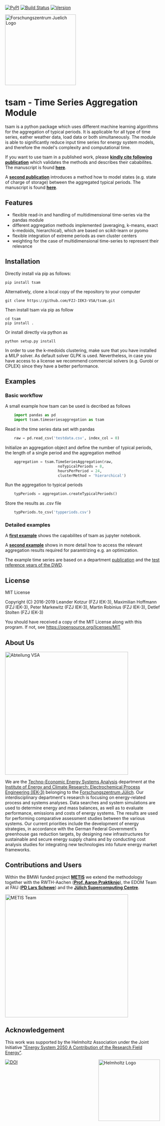 ﻿[![PyPI](https://img.shields.io/pypi/dm/tsam.svg)](https://pypi.python.org/pypi/tsam) [![Build Status](https://travis-ci.com/FZJ-IEK3-VSA/tsam.svg?branch=master)](https://travis-ci.com/FZJ-IEK3-VSA/tsam) [![Version](https://img.shields.io/pypi/v/tsam.svg)](https://pypi.python.org/pypi/tsam)

<a href="https://www.fz-juelich.de/iek/iek-3/EN/Forschung/_Process-and-System-Analysis/_node.html"><img src="https://www.fz-juelich.de/SharedDocs/Bilder/IBG/IBG-3/DE/Plant-soil-atmosphere%20exchange%20processes/INPLAMINT%20(BONARES)/Bild3.jpg?__blob=poster" alt="Forschungszentrum Juelich Logo" width="230px"></a> 

# tsam - Time Series Aggregation Module
tsam is a python package which uses different machine learning algorithms for the aggregation of typical periods. It is applicable for all type of time series, eather weather data, load data or both simultaneously. The module is able to significantly reduce input time series for energy system models, and therefore the model's complexity and computational time. 


If you want to use tsam in a published work, please [**kindly cite following publication**](https://www.sciencedirect.com/science/article/pii/S0960148117309783) which validates the methods and describes their cababilites. The manuscript is found [**here**](https://arxiv.org/abs/1708.00420). 

A [**second publication**](https://www.sciencedirect.com/science/article/pii/S0306261918300242) introduces a method how to model states (e.g. state of charge of storage) between the aggregated typical periods. The manuscript is found [**here**](https://arxiv.org/abs/1710.07593).

## Features
* flexible read-in and handling of multidimensional time-series via the pandas module
* different aggregation methods implemented (averaging, k-means, exact k-medoids, hierarchical), which are based on scikit-learn or pyomo
* flexible integration of extreme periods as own cluster centers
* weighting for the case of multidimensional time-series to represent their relevance


## Installation
Directly install via pip as follows:

	pip install tsam

Alternatively, clone a local copy of the repository to your computer

	git clone https://github.com/FZJ-IEK3-VSA/tsam.git
	
Then install tsam via pip as follow
	
	cd tsam
	pip install . 
	
Or install directly via python as 

	python setup.py install
	
In order to use the k-medoids clustering, make sure that you have installed a MILP solver. As default solver GLPK is used. Nevertheless, in case you have access to a license we recommend commercial solvers (e.g. Gurobi or CPLEX) since they have a better performance.
	
	
## Examples

### Basic workflow

A small example how tsam can be used is decribed as follows
```python
	import pandas as pd
	import tsam.timeseriesaggregation as tsam
```


Read in the time series data set with pandas
```python
	raw = pd.read_csv('testdata.csv', index_col = 0)
```

Initialize an aggregation object and define the number of typical periods, the length of a single period and the aggregation method
```python
	aggregation = tsam.TimeSeriesAggregation(raw, 
						noTypicalPeriods = 8, 
						hoursPerPeriod = 24, 
						clusterMethod = 'hierarchical')
```

Run the aggregation to typical periods
```python
	typPeriods = aggregation.createTypicalPeriods()
```

Store the results as .csv file
	
```python
	typPeriods.to_csv('typperiods.csv')
```

### Detailed examples

A [**first example**](/examples/aggregation_example.ipynb) shows the capabilites of tsam as jupyter notebook. 

A [**second example**](/examples/aggregation_optiinput.ipynb) shows in more detail how to access the relevant aggregation results required for paramtrizing e.g. an optimization.

The example time series are based on a department [publication](https://www.mdpi.com/1996-1073/10/3/361) and the [test reference years of the DWD](https://www.dwd.de/DE/leistungen/testreferenzjahre/testreferenzjahre.html).

## License

MIT License

Copyright (C) 2016-2019 Leander Kotzur (FZJ IEK-3), Maximilian Hoffmann (FZJ IEK-3), Peter Markewitz (FZJ IEK-3), Martin Robinius (FZJ IEK-3), Detlef Stolten (FZJ IEK-3)

You should have received a copy of the MIT License along with this program.
If not, see https://opensource.org/licenses/MIT

## About Us 
<a href="http://www.fz-juelich.de/iek/iek-3/EN/Forschung/_Process-and-System-Analysis/_node.html"><img src="https://www.fz-juelich.de/SharedDocs/Bilder/IEK/IEK-3/Abteilungen2015/VSA_DepartmentPicture_2019-02-04_459x244_2480x1317.jpg?__blob=normal" width="400px" alt="Abteilung VSA"></a> 

We are the [Techno-Economic Energy Systems Analysis](https://www.fz-juelich.de/iek/iek-3/EN/Forschung/_Process-and-System-Analysis/_node.html) department at the [Institute of Energy and Climate Research: Electrochemical Process Engineering (IEK-3)](https://www.fz-juelich.de/iek/iek-3/EN/Home/home_node.html) belonging to the [Forschungszentrum Jülich](https://www.fz-juelich.de/). Our interdisciplinary department's research is focusing on energy-related process and systems analyses. Data searches and system simulations are used to determine energy and mass balances, as well as to evaluate performance, emissions and costs of energy systems. The results are used for performing comparative assessment studies between the various systems. Our current priorities include the development of energy strategies, in accordance with the German Federal Government’s greenhouse gas reduction targets, by designing new infrastructures for sustainable and secure energy supply chains and by conducting cost analysis studies for integrating new technologies into future energy market frameworks.

## Contributions and Users

Within the BMWi funded project [**METIS**](http://www.metis-platform.net/) we extend the methodology together with the RWTH-Aachen ([**Prof. Aaron Praktiknjo**](https://www.wiwi.rwth-aachen.de/cms/Wirtschaftswissenschaften/Die-Fakultaet/Institute-und-Lehrstuehle/Professoren/~jgfr/Praktiknjo-Aaron/?allou=1&lidx=1)), the EDOM Team at FAU ([**PD Lars Schewe**](https://www.mso.math.fau.de/de/edom/team/schewe-lars/dr-lars-schewe/)) and the [**Jülich Supercomputing Centre**](https://www.fz-juelich.de/ias/jsc/DE/Home/home_node.html).

<a href="http://www.metis-platform.net/"><img src="http://www.metis-platform.net/metis-platform/DE/_Documents/Pictures/projectTeamAtKickOffMeeting_640x338.jpg?__blob=normal" alt="METIS Team" width="400px" style="float:center"></a> 


## Acknowledgement

This work was supported by the Helmholtz Association under the Joint Initiative ["Energy System 2050   A Contribution of the Research Field Energy"](https://www.helmholtz.de/en/research/energy/energy_system_2050/).

<a href="https://www.helmholtz.de/en/"><img src="https://www.helmholtz.de/fileadmin/user_upload/05_aktuelles/Marke_Design/logos/HG_LOGO_S_ENG_RGB.jpg" alt="Helmholtz Logo" width="200px" style="float:right"></a>


[![DOI](https://zenodo.org/badge/DOI/10.5281/zenodo.597956.svg)](https://doi.org/10.5281/zenodo.597956)
